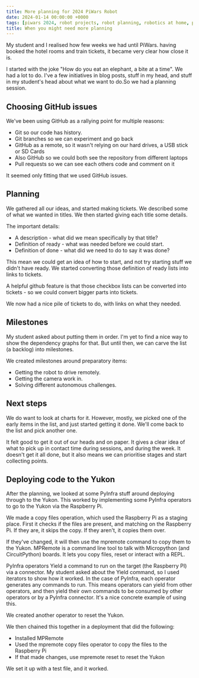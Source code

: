 ```yaml
---
title: More planning for 2024 PiWars Robot
date: 2024-01-14 00:00:00 +0000
tags: [piwars 2024, robot projects, robot planning, robotics at home, pyinfra, python, micropython]
title: When you might need more planning
---
```

My student and I realised how few weeks we had until PiWars. having booked the hotel rooms and train tickets, it became very clear how close it is.

I started with the joke "How do you eat an elephant, a bite at a time".  We had a lot to do. I've a few initiatives in blog posts, stuff in my head, and stuff in my student's head about what we want to do.So we had a planning session.

## Choosing GitHub issues

We've been using GitHub as a rallying point for multiple reasons:

- Git so our code has history.
- Git branches so we can experiment and go back
- GitHub as a remote, so it wasn't relying on our hard drives, a USB stick or SD Cards
- Also GitHub so we could both see the repository from different laptops
- Pull requests so we can see each others code and comment on it

It seemed only fitting that we used GitHub issues.

## Planning

We gathered all our ideas, and started making tickets. We described some of what we wanted in titles. We then started giving each title some details.

The important details:

- A description - what did we mean specifically by that title?
- Definition of ready - what was needed before we could start.
- Definition of done - what did we need to do to say it was done?

This mean we could get an idea of how to start, and not try starting stuff we didn't have ready. We started converting those definition of ready lists into links to tickets.

A helpful github feature is that those checkbox lists can be converted into tickets - so we could convert bigger parts into tickets.

We now had a nice pile of tickets to do, with links on what they needed.

## Milestones

My student asked about putting them in order. I'm yet to find a nice way to show the dependency graphs for that. But until then, we can carve the list (a backlog) into milestones.

We created milestones around preparatory items:

- Getting the robot to drive remotely.
- Getting the camera work in.
- Solving different autonomous challenges.

## Next steps

We do want to look at charts for it. However, mostly, we picked one of the early items in the list, and just started getting it done. We'll come back to the list and pick another one.

It felt good to get it out of our heads and on paper. It gives a clear idea of what to pick up in contact time during sessions, and during the week. It doesn't get it all done, but it also means we can prioritise stages and start collecting points.

## Deploying code to the Yukon

After the planning, we looked at some PyInfra stuff around deploying through to the Yukon. This worked by implementing some PyInfra operators to go to the Yukon via the Raspberry Pi.

We made a copy files operation, which used the Raspberry Pi as a staging place. First it checks if the files are present, and matching on the Raspberry Pi. If they are, it skips the copy. If they aren't, it copies them over.

If they've changed, it will then use the mpremote command to copy them to the Yukon. MPRemote is a command line tool to talk with Micropython (and CircuitPython) boards. It lets you copy files, reset or interact with a REPL.

PyInfra operators Yield a command to run on the target (the Raspberry PI) via a connector. My student asked about the Yield command, so I used iterators to show how it worked. In the case of PyInfra, each operator generates any commands to run. This means operators can yield from other operators, and then yield their own commands to be consumed by other operators or by a PyInfra connector. It's a nice concrete example of using this.

We created another operator to reset the Yukon.

We then chained this together in a deployment that did the following:

- Installed MPRemote
- Used the mpremote copy files operator to copy the files to the Raspberry Pi
- If that made changes, use mpremote reset to reset the Yukon

We set it up with a test file, and it worked.
